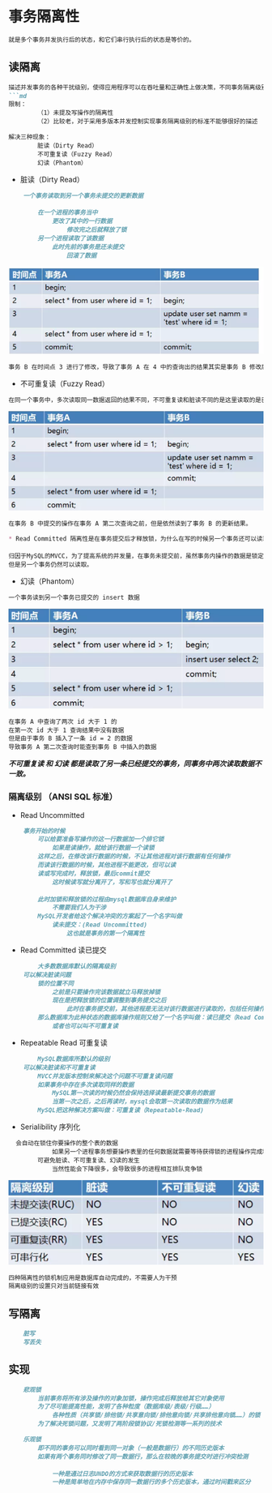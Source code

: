 # 事务隔离性
```md
就是多个事务并发执行后的状态，和它们串行执行后的状态是等价的。
```
## 读隔离
```md
描述并发事务的各种干扰级别，使得应用程序可以在吞吐量和正确性上做决策，不同事务隔离级别保证不同程度的正确性。
```md
限制：
		（1）未提及写操作的隔离性
		（2）比较老，对于采用多版本并发控制实现事务隔离级别的标准不能够很好的描述
```
```md
解决三种现象：
		脏读（Dirty Read）
		不可重复读（Fuzzy Read）
		幻读（Phantom）
```
* 脏读（Dirty Read）
```md
	一个事务读取到另一个事务未提交的更新数据
	
		在一个进程的事务当中
			更改了其中的一行数据
				修改完之后就释放了锁
		另一个进程读取了该数据
			此时先前的事务是还未提交
				回滚了数据
```
![](pic/Dirty-Read.png)
```md
事务 B 在时间点 3 进行了修改，导致了事务 A 在 4 中的查询出的结果其实是事务 B 修改后的。
```
* 不可重复读（Fuzzy Read）
```md
在同一个事务中，多次读取同一数据返回的结果不同，不可重复读和脏读不同的是这里读取的是已经提交过后的数据
```
![](pic/Fuzzy-Read.png)
```md
在事务 B 中提交的操作在事务 A 第二次查询之前，但是依然读到了事务 B 的更新结果。
```
```md
* Read Committed 隔离性是在事务提交后才释放锁，为什么在写的时候另一个事务还可以读取？

归因于MySQL的MVCC，为了提高系统的并发量，在事务未提交前，虽然事务内操作的数据是锁定状态，
但是另一个事务仍然可以读取。
```
* 幻读（Phantom）
```md
一个事务读到另一个事务已提交的 insert 数据
```
![](pic/Phantom.png)
```md
在事务 A 中查询了两次 id 大于 1 的
在第一次 id 大于 1 查询结果中没有数据
但是由于事务 B 插入了一条 id = 2 的数据
导致事务 A 第二次查询时能查到事务 B 中插入的数据
```

***不可重复读 和 幻读 都是读取了另一条已经提交的事务，同事务中两次读取数据不一致。***

### 隔离级别 （ANSI SQL 标准）
* Read Uncommitted
```md
	事务开始的时候
		可以给要准备写操作的这一行数据加一个排它锁
			如果是读操作，就给该行数据一个读锁
		这样之后，在修改该行数据的时候，不让其他进程对该行数据有任何操作
		而读该行数据的时候，其他进程不能更改，但可以读
		读或写完成时，释放锁，最后commit提交
			这时候读写就分离开了，写和写也就分离开了
	
		此时加锁和释放锁的过程由mysql数据库自身来维护
			不需要我们人为干涉
		MySQL开发者给这个解决冲突的方案起了一个名字叫做
			读未提交：(Read Uncommitted)
				这也就是事务的第一个隔离性
```
* Read Committed 读已提交
```md
		大多数数据库默认的隔离级别
	可以解决脏读问题
		锁的位置不同
			之前是只要操作完该数据就立马释放掉锁
			现在是把释放锁的位置调整到事务提交之后
				此时在事务提交前，其他进程是无法对该行数据进行读取的，包括任何操作
		那么数据库为此种状态的数据库操作规则又给了一个名字叫做：读已提交（Read Committed）
			或者也可以叫不可重复读
```
* Repeatable Read 可重复读
```md
		MySQL数据库所默认的级别
	可以解决脏读和不可重复读
		MVCC并发版本控制来解决这个问题不可重复读问题
		如果事务中存在多次读取同样的数据
			MySQL第一次读的时候仍然会保持选择读最新提交事务的数据
			当第一次之后，之后再读时，mysql会取第一次读取的数据作为结果
		MySQL把这种解决方案叫做：可重复读（Repeatable-Read)
```
* Serialibility 序列化
```md
  会自动在锁住你要操作的整个表的数据
			如果另一个进程事务想要操作表里的任何数据就需要等待获得锁的进程操作完成释放锁
		可避免脏读、不可重复读、幻读的发生
			当然性能会下降很多，会导致很多的进程相互排队竞争锁
```
![](pic/Isolation-Level.png)
```md
四种隔离性的锁机制应用是数据库自动完成的，不需要人为干预
隔离级别的设置只对当前链接有效
```
## 写隔离
```md
	脏写
	写丢失
```
## 实现
```md
	悲观锁
		当前事务将所有涉及操作的对象加锁，操作完成后释放给其它对象使用
		为了尽可能提高性能，发明了各种粒度（数据库级/表级/行级……）
			各种性质（共享锁/排他锁/共享意向锁/排他意向锁/共享排他意向锁……）的锁
		为了解决死锁问题，又发明了两阶段锁协议/死锁检测等一系列的技术
```
```md
	乐观锁
		即不同的事务可以同时看到同一对象（一般是数据行）的不同历史版本
		如果有两个事务同时修改了同一数据行，那么在较晚的事务提交时进行冲突检测
		
			一种是通过日志UNDO的方式来获取数据行的历史版本
			一种是简单地在内存中保存同一数据行的多个历史版本，通过时间戳来区分
```
